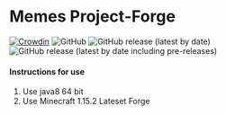 # Memes Project-Forge
[![Crowdin](https://badges.crowdin.net/memesprojectmod/localized.svg)](https://crowdin.com/project/memesprojectmod) ![GitHub](https://img.shields.io/github/license/block2333/MemesProject-Forge?style=for-the-badge) ![GitHub release (latest by date)](https://img.shields.io/github/v/release/block2333/MemesProject-Forge?style=for-the-badge) ![GitHub release (latest by date including pre-releases)](https://img.shields.io/github/v/release/block2333/MemesProject-Forge?include_prereleases&style=for-the-badge)



#### Instructions for use

1. Use java8 64 bit
2. Use Minecraft 1.15.2 Lateset Forge
